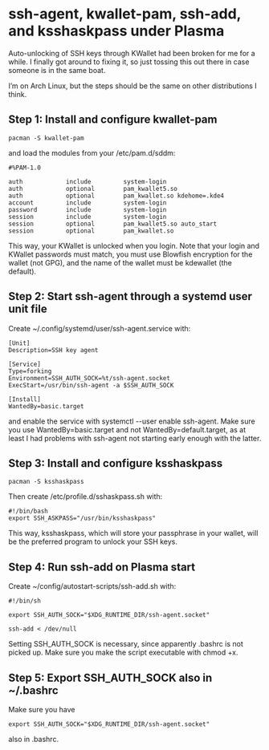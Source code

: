 # ssh-agent, kwallet-pam, ssh-add, and ksshaskpass under Plasma
Auto-unlocking of SSH keys through KWallet had been broken for me for a while. I finally got around to fixing it, so just tossing this out there in case someone is in the same boat.

I’m on Arch Linux, but the steps should be the same on other distributions I think.

## Step 1: Install and configure kwallet-pam

`pacman -S kwallet-pam`

and load the modules from your /etc/pam.d/sddm:

```
#%PAM-1.0

auth            include         system-login
auth            optional        pam_kwallet5.so
auth            optional        pam_kwallet.so kdehome=.kde4
account         include         system-login
password        include         system-login
session         include         system-login
session         optional        pam_kwallet5.so auto_start
session         optional        pam_kwallet.so
```

This way, your KWallet is unlocked when you login. Note that your login and KWallet passwords must match, you must use Blowfish encryption for the wallet (not GPG), and the name of the wallet must be kdewallet (the default).

## Step 2: Start ssh-agent through a systemd user unit file

Create ~/.config/systemd/user/ssh-agent.service with:

```
[Unit]
Description=SSH key agent

[Service]
Type=forking
Environment=SSH_AUTH_SOCK=%t/ssh-agent.socket
ExecStart=/usr/bin/ssh-agent -a $SSH_AUTH_SOCK

[Install]
WantedBy=basic.target
```
and enable the service with systemctl --user enable ssh-agent. Make sure you use WantedBy=basic.target and not WantedBy=default.target, as at least I had problems with ssh-agent not starting early enough with the latter.

## Step 3: Install and configure ksshaskpass

`pacman -S ksshaskpass`

Then create /etc/profile.d/sshaskpass.sh with:

```
#!/bin/bash
export SSH_ASKPASS="/usr/bin/ksshaskpass"
```

This way, ksshaskpass, which will store your passphrase in your wallet, will be the preferred program to unlock your SSH keys.

## Step 4: Run ssh-add on Plasma start

Create ~/config/autostart-scripts/ssh-add.sh with:

```
#!/bin/sh

export SSH_AUTH_SOCK="$XDG_RUNTIME_DIR/ssh-agent.socket"

ssh-add < /dev/null
```

Setting SSH_AUTH_SOCK is necessary, since apparently .bashrc is not picked up. Make sure you make the script executable with chmod +x.

## Step 5: Export SSH_AUTH_SOCK also in ~/.bashrc

Make sure you have

```
export SSH_AUTH_SOCK="$XDG_RUNTIME_DIR/ssh-agent.socket"
```

also in .bashrc.

